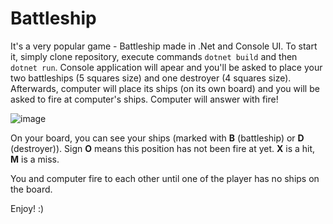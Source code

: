 # Battleship
It's a very popular game - Battleship made in .Net and Console UI. 
To start it, simply clone repository, execute commands 
```dotnet build``` 
and then 
```dotnet run```. Console application will apear and you'll be asked to place your two battleships (5 squares size) and one destroyer (4 squares size). 
Afterwards, computer will place its ships (on its own board) and you will be asked to fire at computer's ships. Computer will answer with fire!

![image](https://github.com/Ulf94/Battleship/assets/79094141/4504911e-9be6-453c-a102-41a76a86bcee)

On your board, you can see your ships (marked with **B** (battleship) or **D** (destroyer)). Sign **O** means this position has not been fire at yet. **X** is a hit, **M** is a miss.

You and computer fire to each other until one of the player has no ships on the board. 

Enjoy! :) 
